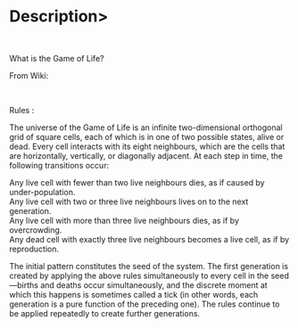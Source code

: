 <head>
<title>Conways Gam Of Life</title>
</head>
<body>
<h1>Description></h1>
<br>

<p>What is the Game of Life?</p>
<p>From Wiki:</p><br>
<p>Rules :</p>
<p>
The universe of the Game of Life is an infinite two-dimensional orthogonal grid of square cells, each of which is in one of two possible states, alive or dead. Every cell interacts with its eight neighbours, which are the cells that are horizontally, vertically, or diagonally adjacent. At each step in time, the following transitions occur:</p>

<p> Any live cell with fewer than two live neighbours dies, as if caused by under-population.<br>
    Any live cell with two or three live neighbours lives on to the next generation.<br>
    Any live cell with more than three live neighbours dies, as if by overcrowding.<br>
    Any dead cell with exactly three live neighbours becomes a live cell, as if by reproduction.<br>
</p>
<p>The initial pattern constitutes the seed of the system. The first generation is created by applying the above rules simultaneously to every cell in the seed—births and deaths occur simultaneously, and the discrete moment at which this happens is sometimes called a tick (in other words, each generation is a pure function of the preceding one). The rules continue to be applied repeatedly to create further generations.</p>
</body>